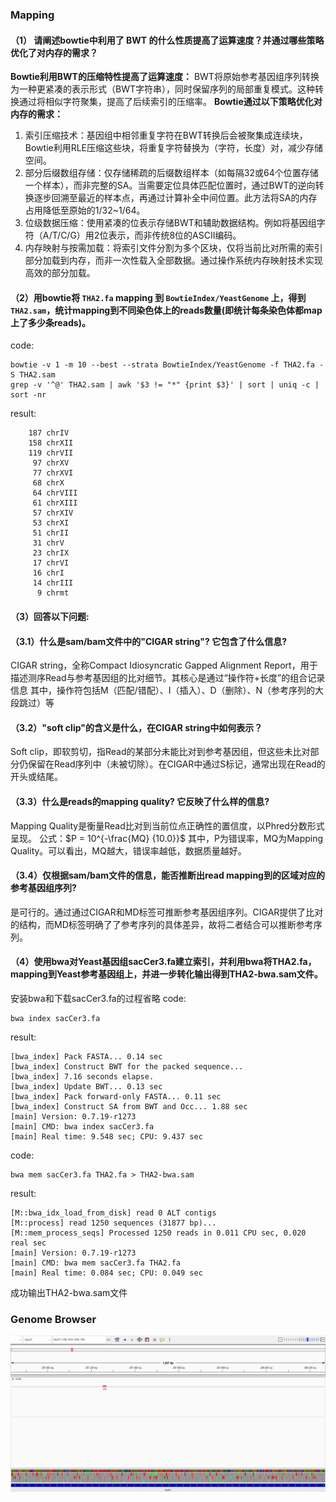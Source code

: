### Mapping
#### （1） 请阐述bowtie中利用了 BWT 的什么性质提高了运算速度？并通过哪些策略优化了对内存的需求？
**Bowtie利用BWT的压缩特性提高了运算速度：** 
BWT将原始参考基因组序列转换为一种更紧凑的表示形式（BWT字符串），同时保留序列的局部重复模式。这种转换通过将相似字符聚集，提高了后续索引的压缩率。
**Bowtie通过以下策略优化对内存的需求：**
1. 索引压缩技术：基因组中相邻重复字符在BWT转换后会被聚集成连续块，Bowtie利用RLE压缩这些块，将重复字符替换为（字符，长度）对，减少存储空间。
2. 部分后缀数组存储：仅存储稀疏的后缀数组样本（如每隔32或64个位置存储一个样本），而非完整的SA。当需要定位具体匹配位置时，通过BWT的逆向转换逐步回溯至最近的样本点，再通过计算补全中间位置。此方法将SA的内存占用降低至原始的1/32~1/64。
3. 位级数据压缩：使用紧凑的位表示存储BWT和辅助数据结构。例如将基因组字符（A/T/C/G）用2位表示，而非传统8位的ASCII编码。
4. 内存映射与按需加载：将索引文件分割为多个区块，仅将当前比对所需的索引部分加载到内存，而非一次性载入全部数据。通过操作系统内存映射技术实现高效的部分加载。
#### （2）用bowtie将 `THA2.fa` mapping 到 `BowtieIndex/YeastGenome` 上，得到 `THA2.sam`，统计mapping到不同染色体上的reads数量(即统计每条染色体都map上了多少条reads)。
code:
```
bowtie -v 1 -m 10 --best --strata BowtieIndex/YeastGenome -f THA2.fa -S THA2.sam
grep -v '^@' THA2.sam | awk '$3 != "*" {print $3}' | sort | uniq -c | sort -nr
```
result:
```
    187 chrIV
    158 chrXII
    119 chrVII
     97 chrXV
     77 chrXVI
     68 chrX
     64 chrVIII
     61 chrXIII
     57 chrXIV
     53 chrXI
     51 chrII
     31 chrV
     23 chrIX
     17 chrVI
     16 chrI
     14 chrIII
      9 chrmt
```
#### （3）回答以下问题:
#### （3.1）什么是sam/bam文件中的"CIGAR string"? 它包含了什么信息?
CIGAR string，全称Compact Idiosyncratic Gapped Alignment Report，用于描述测序Read与参考基因组的比对细节。其核心是通过“操作符+长度”的组合记录信息
其中，操作符包括M（匹配/错配）、I（插入）、D（删除）、N（参考序列的大段跳过）等
#### （3.2）"soft clip"的含义是什么，在CIGAR string中如何表示？
Soft clip，即软剪切，指Read的某部分未能比对到参考基因组，但这些未比对部分仍保留在Read序列中（未被切除）。在CIGAR中通过S标记，通常出现在Read的开头或结尾。
#### （3.3）什么是reads的mapping quality? 它反映了什么样的信息?
Mapping Quality是衡量Read比对到当前位点正确性的置信度，以Phred分数形式呈现。
公式：$P = 10^{-\frac{MQ} {10.0}}$
其中，P为错误率，MQ为Mapping Quality。可以看出，MQ越大，错误率越低，数据质量越好。
#### （3.4）仅根据sam/bam文件的信息，能否推断出read mapping到的区域对应的参考基因组序列? 
是可行的。通过通过CIGAR和MD标签可推断参考基因组序列。CIGAR提供了比对的结构，而MD标签明确了了参考序列的具体差异，故将二者结合可以推断参考序列。
#### （4）使用bwa对Yeast基因组sacCer3.fa建立索引，并利用bwa将THA2.fa，mapping到Yeast参考基因组上，并进一步转化输出得到THA2-bwa.sam文件。
安装bwa和下载sacCer3.fa的过程省略
code:
```
bwa index sacCer3.fa
```
result:
```
[bwa_index] Pack FASTA... 0.14 sec
[bwa_index] Construct BWT for the packed sequence...
[bwa_index] 7.16 seconds elapse.
[bwa_index] Update BWT... 0.13 sec
[bwa_index] Pack forward-only FASTA... 0.11 sec
[bwa_index] Construct SA from BWT and Occ... 1.88 sec
[main] Version: 0.7.19-r1273
[main] CMD: bwa index sacCer3.fa
[main] Real time: 9.548 sec; CPU: 9.437 sec
```
code:
```
bwa mem sacCer3.fa THA2.fa > THA2-bwa.sam
```
result:
```
[M::bwa_idx_load_from_disk] read 0 ALT contigs
[M::process] read 1250 sequences (31877 bp)...
[M::mem_process_seqs] Processed 1250 reads in 0.011 CPU sec, 0.020 real sec
[main] Version: 0.7.19-r1273
[main] CMD: bwa mem sacCer3.fa THA2.fa
[main] Real time: 0.084 sec; CPU: 0.049 sec
```
成功输出THA2-bwa.sam文件
### Genome Browser
![NUR1](/IGV.png "NUR1")